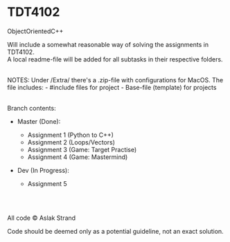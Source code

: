 # TDT4102
ObjectOrientedC++

Will include a somewhat reasonable way of solving the assignments in TDT4102.
<br>A local readme-file will be added for all subtasks in their respective folders.

<br>
NOTES:
Under /Extra/ there's a .zip-file with configurations for MacOS.
The file includes:
  - #include files for project
  - Base-file (template) for projects

<br>
<br>

Branch contents:
- Master (Done):
  - Assignment 1 (Python to C++)
  - Assignment 2 (Loops/Vectors)
  - Assignment 3 (Game: Target Practise)
  - Assignment 4 (Game: Mastermind)

- Dev (In Progress):
  - Assignment 5
  
<br><br>

All code © Aslak Strand

Code should be deemed only as a potential guideline, not an exact solution.
